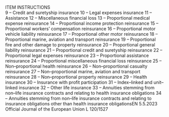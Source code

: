  
ITEM  INSTRUCTIONS  
9 – Credit and suretyship insurance 
10 – Legal expenses insurance 
11 – Assistance 
12 – Miscellaneous financial loss 
13 – Proportional medical expense reinsurance 
14 – Proportional income protection reinsurance 
15 – Proportional workers’ compensation reinsurance 
16 – Proportional motor vehicle liability reinsurance 
17 – Proportional other motor reinsurance 
18 – Proportional marine, aviation and transport reinsurance 
19 – Proportional fire and other damage to property reinsurance 
20 – Proportional general liability reinsurance 
21 – Proportional credit and suretyship reinsurance 
22 – Proportional legal expenses reinsurance 
23 – Proportional assistance reinsurance 
24 – Proportional miscellaneous financial loss reinsurance 
25 – Non–proportional health reinsurance 
26 – Non–proportional casualty reinsurance 
27 – Non–proportional marine, aviation and transport reinsurance 
28 – Non–proportional property reinsurance 
29 – Health insurance 
30 – Insurance with profit participation 
31 – Index–linked and unit–linked insurance 
32 – Other life insurance 
33 – Annuities stemming from non–life insurance contracts and relating to health 
insurance obligations 
34 – Annuities stemming from non–life insurance contracts and relating to insurance 
obligations other than health insurance obligationsEN  5.5.2023 Official Journal of the European Union L 120/1527